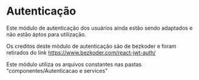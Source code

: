 # Autenticação
Este módulo de autenticação dos usuários ainda estão sendo adaptados e não estão áptos para utilização.

Os creditos deste módulo de autenticação são de bezkoder e foram retirados do link https://www.bezkoder.com/react-jwt-auth/

Este módulo utiliza os arquivos constantes nas pastas "componentes/Autenticacao e services"
